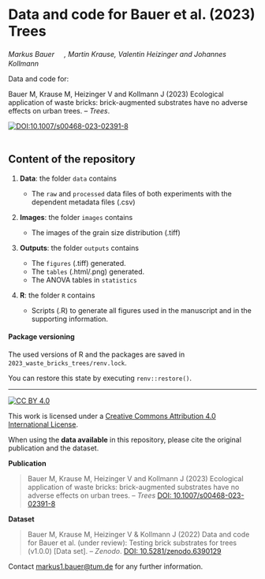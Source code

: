 # Data and code for Bauer et al. (2023) Trees

_Markus Bauer <a href="https://orcid.org/0000-0001-5372-4174"><img src="https://info.orcid.org/wp-content/uploads/2019/11/orcid_16x16.png" width="16" height = "16"></a>, Martin Krause, Valentin Heizinger and Johannes Kollmann <a href="https://orcid.org/0000-0002-4990-3636"><img src="https://info.orcid.org/wp-content/uploads/2019/11/orcid_16x16.png" width="16" height = "16"></a>_  

Data and code for:

Bauer M, Krause M, Heizinger V and Kollmann J (2023) Ecological application of waste bricks: brick-augmented substrates have no adverse effects on urban trees. &ndash; _Trees_.

[![DOI:10.1007/s00468-023-02391-8](http://img.shields.io/badge/DOI-10.1007/s00468-023-02391-8-informational.svg)](https://doi.org/10.1007/s00468-023-02391-8)
<br>
<br>
## Content of the repository

1. __Data__: the folder `data` contains  
    * The `raw` and `processed` data files of both experiments with the dependent metadata files (.csv) 

2. __Images__: the folder `images` contains 
    * The images of the grain size distribution (.tiff)
    
3. __Outputs__: the folder `outputs` contains  
    * The `figures` (.tiff) generated.
    * The `tables` (.html/.png) generated.
    * The ANOVA tables in `statistics`
    
4. __R__: the folder `R` contains  
    * Scripts (.R) to generate all figures used in the manuscript and in the supporting information.

#### Package versioning

The used versions of R and the packages are saved in `2023_waste_bricks_trees/renv.lock`.

You can restore this state by executing `renv::restore()`.

***

[![CC BY 4.0][cc-by-shield]][cc-by]

This work is licensed under a
[Creative Commons Attribution 4.0 International License][cc-by].

[cc-by]: http://creativecommons.org/licenses/by/4.0/
[cc-by-shield]: https://img.shields.io/badge/License-CC%20BY%204.0-lightgrey.svg

When using the __data available__ in this repository, please cite the original publication and the dataset.  

__Publication__

> Bauer M, Krause M, Heizinger V and Kollmann J (2023) Ecological application of waste bricks: brick-augmented substrates have no adverse effects on urban trees. &ndash; _Trees_ [DOI: 10.1007/s00468-023-02391-8](https://doi.org/10.1007/s00468-023-02391-8)

__Dataset__

> Bauer M, Krause M, Heizinger V & Kollmann J (2022) Data and code for Bauer et al. (under review): Testing brick substrates for trees (v1.0.0) [Data set]. &ndash;  _Zenodo_. [DOI: 10.5281/zenodo.6390129](https://doi.org/10.5281/zenodo.6390129)

Contact markus1.bauer@tum.de for any further information.  
